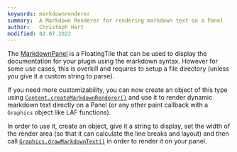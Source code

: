 ```yaml
---
keywords: markdownrenderer
summary:  A Markdown Renderer for rendering markdown text on a Panel
author:   Christoph Hart
modified: 02.07.2022
---
```

  
The [MarkdownPanel](/ui-components/floating-tiles/plugin/markdownpanel) is a FloatingTile that can be used to display the documentation for your plugin using the markdown syntax. However for some use cases, this is overkill and requires to setup a file directory (unless you give it a custom string to parse).

If you need more customizability, you can now create an object of this type using [`Content.createMarkdownRenderer()`](/scripting/scripting-api/content#createmarkdownrenderer) and use it to render dynamic markdown text directly on a Panel (or any other paint callback with a `Graphics` object like LAF functions).

In order to use it, create an object, give it a string to display, set the width of the render area (so that it can calculate the line breaks and layout) and then call [`Graphics.drawMarkdownText()`](/scripting/scripting-api/graphics#drawmarkdowntext) in order to render it on your panel.


